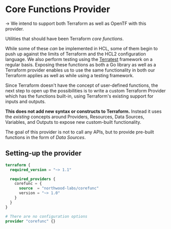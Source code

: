 <!--
---
page_title: "Core Functions Provider"
subcategory: ""
description: |-
  Utilities that should have been Terraform core functions.
  While some of these can be implemented in HCL, some of them begin to
  push up against the limits of Terraform and the HCL2 configuration
  language. We also perform testing using the
  Terratest https://terratest.gruntwork.io framework on a regular basis.
  Exposing these functions as both a Go library as well as a Terraform
  provider enables us to use the same functionality in both our Terraform
  applies as well as while using a testing framework.
  Since Terraform doesn't have the concept of user-defined functions, the
  next step to open up the possibilities is to write a custom Terraform
  Provider which has the functions built-in, using Terraform's existing
  support for inputs and outputs.
  This does not add new syntax or constructs to Terraform. Instead it
  uses the existing concepts around Providers, Resources, Data Sources,
  Variables, and Outputs to expose new custom-built functionality.
  The goal of this provider is not to call any APIs, but to provide
  pre-built functions in the form of Data Sources.
---
-->

# Core Functions Provider

-> We intend to support both Terraform as well as OpenTF with this provider.

Utilities that should have been Terraform _core functions_.

While some of these _can_ be implemented in HCL, some of them begin to
push up against the limits of Terraform and the HCL2 configuration
language. We also perform testing using the
[Terratest](https://terratest.gruntwork.io) framework on a regular basis.
Exposing these functions as both a Go library as well as a Terraform
provider enables us to use the same functionality in both our Terraform
applies as well as while using a testing framework.

Since Terraform doesn't have the concept of user-defined functions, the
next step to open up the possibilities is to write a custom Terraform
Provider which has the functions built-in, using Terraform's existing
support for inputs and outputs.

**This does not add new syntax or constructs to Terraform.** Instead it
uses the _existing_ concepts around Providers, Resources, Data Sources,
Variables, and Outputs to expose new custom-built functionality.

The goal of this provider is not to call any APIs, but to provide
pre-built functions in the form of _Data Sources_.

## Setting-up the provider

```terraform
terraform {
  required_version = "~> 1.1"

  required_providers {
    corefunc = {
      source  = "northwood-labs/corefunc"
      version = "~> 1.0"
    }
  }
}

# There are no configuration options
provider "corefunc" {}
```

<!-- Preview the provider docs with the Terraform registry provider docs preview tool: https://registry.terraform.io/tools/doc-preview -->
